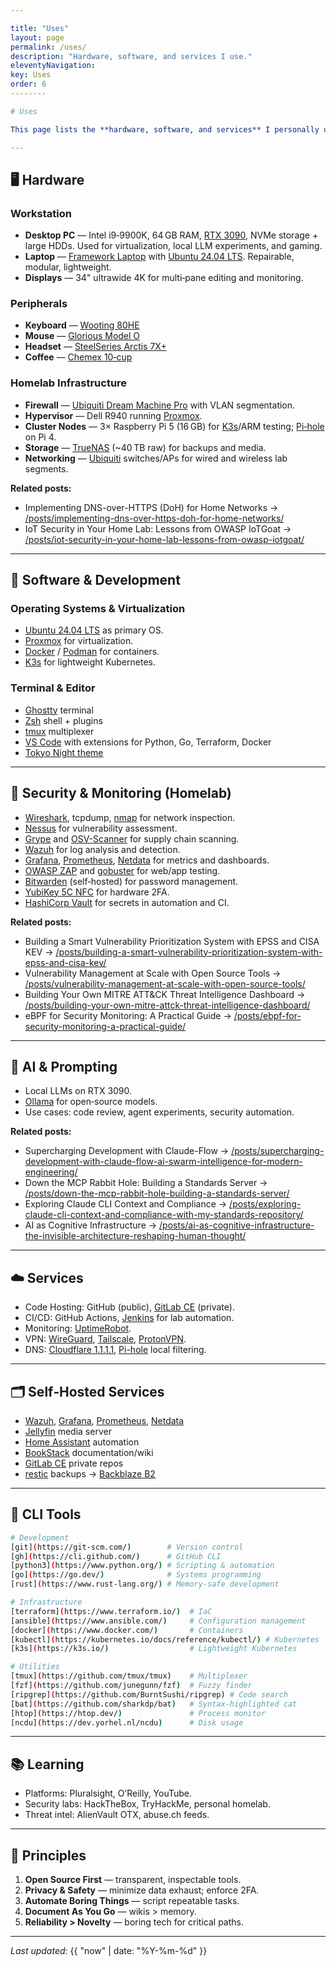 ```yaml
---

title: "Uses"
layout: page
permalink: /uses/
description: "Hardware, software, and services I use."
eleventyNavigation:
key: Uses
order: 6
--------

# Uses

This page lists the **hardware, software, and services** I personally use for security engineering, development, homelab experiments, and AI projects. It is intended as a living reference: tools and preferences evolve as I learn and refine my workflow.

---
```


## 🖥️ Hardware

### Workstation

* **Desktop PC** — Intel i9‑9900K, 64 GB RAM, [RTX 3090](https://www.nvidia.com/en-us/geforce/graphics-cards/30-series/rtx-3090/), NVMe storage + large HDDs. Used for virtualization, local LLM experiments, and gaming.
* **Laptop** — [Framework Laptop](https://frame.work/) with [Ubuntu 24.04 LTS](https://ubuntu.com/). Repairable, modular, lightweight.
* **Displays** — 34" ultrawide 4K for multi‑pane editing and monitoring.

### Peripherals

* **Keyboard** — [Wooting 80HE](https://wooting.io/wooting-80he)
* **Mouse** — [Glorious Model O](https://www.gloriousgaming.com/collections/model-o-mice)
* **Headset** — [SteelSeries Arctis 7X+](https://steelseries.com/gaming-headsets/arctis-7)
* **Coffee** — [Chemex 10‑cup](https://chemexcoffeemaker.com/products/ten-cup-classic-chemex)

### Homelab Infrastructure

* **Firewall** — [Ubiquiti Dream Machine Pro](https://ui.com/consoles/dream-machine-pro) with VLAN segmentation.
* **Hypervisor** — Dell R940 running [Proxmox](https://www.proxmox.com/).
* **Cluster Nodes** — 3× Raspberry Pi 5 (16 GB) for [K3s](https://k3s.io/)/ARM testing; [Pi‑hole](https://pi-hole.net/) on Pi 4.
* **Storage** — [TrueNAS](https://www.truenas.com/) (~40 TB raw) for backups and media.
* **Networking** — [Ubiquiti](https://ui.com/) switches/APs for wired and wireless lab segments.

**Related posts:**

* Implementing DNS-over-HTTPS (DoH) for Home Networks → [/posts/implementing-dns-over-https-doh-for-home-networks/](/posts/implementing-dns-over-https-doh-for-home-networks/)
* IoT Security in Your Home Lab: Lessons from OWASP IoTGoat → [/posts/iot-security-in-your-home-lab-lessons-from-owasp-iotgoat/](/posts/iot-security-in-your-home-lab-lessons-from-owasp-iotgoat/)

---

## 🧰 Software & Development

### Operating Systems & Virtualization

* [Ubuntu 24.04 LTS](https://ubuntu.com/) as primary OS.
* [Proxmox](https://www.proxmox.com/) for virtualization.
* [Docker](https://www.docker.com/) / [Podman](https://podman.io/) for containers.
* [K3s](https://k3s.io/) for lightweight Kubernetes.

### Terminal & Editor

* [Ghostty](https://github.com/ghostty-org/ghostty) terminal
* [Zsh](https://www.zsh.org/) shell + plugins
* [tmux](https://github.com/tmux/tmux) multiplexer
* [VS Code](https://code.visualstudio.com/) with extensions for Python, Go, Terraform, Docker
* [Tokyo Night theme](https://github.com/enkia/tokyo-night-vscode-theme)

---

## 🔐 Security & Monitoring (Homelab)

* [Wireshark](https://www.wireshark.org/), tcpdump, [nmap](https://nmap.org/) for network inspection.
* [Nessus](https://www.tenable.com/products/nessus) for vulnerability assessment.
* [Grype](https://github.com/anchore/grype) and [OSV-Scanner](https://github.com/google/osv-scanner) for supply chain scanning.
* [Wazuh](https://wazuh.com/) for log analysis and detection.
* [Grafana](https://grafana.com/), [Prometheus](https://prometheus.io/), [Netdata](https://www.netdata.cloud/) for metrics and dashboards.
* [OWASP ZAP](https://www.zaproxy.org/) and [gobuster](https://github.com/OJ/gobuster) for web/app testing.
* [Bitwarden](https://bitwarden.com/) (self‑hosted) for password management.
* [YubiKey 5C NFC](https://www.yubico.com/products/yubikey-5c-nfc/) for hardware 2FA.
* [HashiCorp Vault](https://www.vaultproject.io/) for secrets in automation and CI.

**Related posts:**

* Building a Smart Vulnerability Prioritization System with EPSS and CISA KEV → [/posts/building-a-smart-vulnerability-prioritization-system-with-epss-and-cisa-kev/](/posts/building-a-smart-vulnerability-prioritization-system-with-epss-and-cisa-kev/)
* Vulnerability Management at Scale with Open Source Tools → [/posts/vulnerability-management-at-scale-with-open-source-tools/](/posts/vulnerability-management-at-scale-with-open-source-tools/)
* Building Your Own MITRE ATT&CK Threat Intelligence Dashboard → [/posts/building-your-own-mitre-attck-threat-intelligence-dashboard/](/posts/building-your-own-mitre-attck-threat-intelligence-dashboard/)
* eBPF for Security Monitoring: A Practical Guide → [/posts/ebpf-for-security-monitoring-a-practical-guide/](/posts/ebpf-for-security-monitoring-a-practical-guide/)

---

## 🤖 AI & Prompting

* Local LLMs on RTX 3090.
* [Ollama](https://ollama.com/) for open‑source models.
* Use cases: code review, agent experiments, security automation.

**Related posts:**

* Supercharging Development with Claude-Flow → [/posts/supercharging-development-with-claude-flow-ai-swarm-intelligence-for-modern-engineering/](/posts/supercharging-development-with-claude-flow-ai-swarm-intelligence-for-modern-engineering/)
* Down the MCP Rabbit Hole: Building a Standards Server → [/posts/down-the-mcp-rabbit-hole-building-a-standards-server/](/posts/down-the-mcp-rabbit-hole-building-a-standards-server/)
* Exploring Claude CLI Context and Compliance → [/posts/exploring-claude-cli-context-and-compliance-with-my-standards-repository/](/posts/exploring-claude-cli-context-and-compliance-with-my-standards-repository/)
* AI as Cognitive Infrastructure → [/posts/ai-as-cognitive-infrastructure-the-invisible-architecture-reshaping-human-thought/](/posts/ai-as-cognitive-infrastructure-the-invisible-architecture-reshaping-human-thought/)

---

## ☁️ Services

* Code Hosting: GitHub (public), [GitLab CE](https://about.gitlab.com/install/ce/) (private).
* CI/CD: GitHub Actions, [Jenkins](https://www.jenkins.io/) for lab automation.
* Monitoring: [UptimeRobot](https://uptimerobot.com/).
* VPN: [WireGuard](https://www.wireguard.com/), [Tailscale](https://tailscale.com/), [ProtonVPN](https://protonvpn.com/).
* DNS: [Cloudflare 1.1.1.1](https://1.1.1.1/), [Pi-hole](https://pi-hole.net/) local filtering.

---

## 🗂️ Self‑Hosted Services

* [Wazuh](https://wazuh.com/), [Grafana](https://grafana.com/), [Prometheus](https://prometheus.io/), [Netdata](https://www.netdata.cloud/)
* [Jellyfin](https://jellyfin.org/) media server
* [Home Assistant](https://www.home-assistant.io/) automation
* [BookStack](https://www.bookstackapp.com/) documentation/wiki
* [GitLab CE](https://about.gitlab.com/install/ce/) private repos
* [restic](https://restic.net/) backups → [Backblaze B2](https://www.backblaze.com/b2/cloud-storage.html)

---

## 🧪 CLI Tools

```bash
# Development
[git](https://git-scm.com/)        # Version control
[gh](https://cli.github.com/)      # GitHub CLI
[python3](https://www.python.org/) # Scripting & automation
[go](https://go.dev/)              # Systems programming
[rust](https://www.rust-lang.org/) # Memory‑safe development

# Infrastructure
[terraform](https://www.terraform.io/)  # IaC
[ansible](https://www.ansible.com/)     # Configuration management
[docker](https://www.docker.com/)       # Containers
[kubectl](https://kubernetes.io/docs/reference/kubectl/) # Kubernetes
[k3s](https://k3s.io/)                  # Lightweight Kubernetes

# Utilities
[tmux](https://github.com/tmux/tmux)    # Multiplexer
[fzf](https://github.com/junegunn/fzf)  # Fuzzy finder
[ripgrep](https://github.com/BurntSushi/ripgrep) # Code search
[bat](https://github.com/sharkdp/bat)   # Syntax‑highlighted cat
[htop](https://htop.dev/)               # Process monitor
[ncdu](https://dev.yorhel.nl/ncdu)      # Disk usage
```

---

## 📚 Learning

* Platforms: Pluralsight, O’Reilly, YouTube.
* Security labs: HackTheBox, TryHackMe, personal homelab.
* Threat intel: AlienVault OTX, abuse.ch feeds.

---

## 🧭 Principles

1. **Open Source First** — transparent, inspectable tools.
2. **Privacy & Safety** — minimize data exhaust; enforce 2FA.
3. **Automate Boring Things** — script repeatable tasks.
4. **Document As You Go** — wikis > memory.
5. **Reliability > Novelty** — boring tech for critical paths.

---

*Last updated:* {{ "now" | date: "%Y-%m-%d" }}

